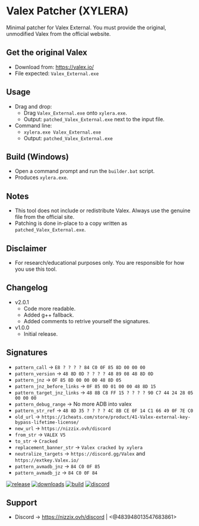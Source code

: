 # Valex Patcher (XYLERA)

Minimal patcher for Valex External. You must provide the original, unmodified Valex from the official website.

## Get the original Valex
- Download from: https://valex.io/
- File expected: `Valex_External.exe`

## Usage
- Drag and drop:
  - Drag `Valex_External.exe` onto `xylera.exe`.
  - Output: `patched_Valex_External.exe` next to the input file.
- Command line:
  - `xylera.exe Valex_External.exe`
  - Output: `patched_Valex_External.exe`

## Build (Windows)
- Open a command prompt and run the `builder.bat` script.
- Produces `xylera.exe`.

## Notes
- This tool does not include or redistribute Valex. Always use the genuine file from the official site.
- Patching is done in-place to a copy written as `patched_Valex_External.exe`.

## Disclaimer
- For research/educational purposes only. You are responsible for how you use this tool.

## Changelog
- v2.0.1
  - Code more readable.
  - Added g++ fallback.
  - Added comments to retrive yourself the signatures.
- v1.0.0
  - Initial release.

## Signatures
- `pattern_call` -> `E8 ? ? ? ? 84 C0 0F 85 8D 00 00 00`
- `pattern_version` -> `48 8D 0D ? ? ? ? 48 89 08 48 8D 0D`
- `pattern_jnz` -> `0F 85 8D 00 00 00 48 8D 05`
- `pattern_jnz_before_links` -> `0F 85 0D 01 00 00 48 8D 15`
- `pattern_target_jnz_links` -> `48 8B C8 FF 15 ? ? ? ? 90 C7 44 24 28 05 00 00 00`
- `pattern_debug_range` -> No more ADB into valex
- `pattern_str_ref` -> `48 8D 35 ? ? ? ? 4C 8B CE 0F 14 C1 66 49 0F 7E C0`
- `old_url` -> `https://1cheats.com/store/product/41-Valex-external-key-bypass-lifetime-license/`
- `new_url` -> `https://nizzix.ovh/discord`
- `from_str` -> `VALEX V5`
- `to_str` -> `Cracked`
- `replacement_banner_str` -> `Valex cracked by xylera`
- `neutralize_targets` -> `https://discord.gg/Valex` and `https://extkey.Valex.io/`
- `pattern_avmadb_jnz` -> `84 C0 0F 85`
- `pattern_avmadb_jz` -> `84 C0 0F 84`

[![release](https://img.shields.io/github/v/release/USER/REPO)](https://github.com/USER/REPO/releases)
[![downloads](https://img.shields.io/github/downloads/USER/REPO/total)](https://github.com/USER/REPO/releases)
[![build](https://img.shields.io/github/actions/workflow/status/USER/REPO/auto-release.yml?branch=main)](https://github.com/USER/REPO/actions)
[![discord](https://img.shields.io/discord/YOUR_DISCORD_ID?logo=discord&label=discord)](https://discord.gg/YOUR_INVITE)

## Support
- Discord -> https://nizzix.ovh/discord | <@483948013547683861>
